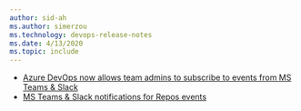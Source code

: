 ```yaml
---
author: sid-ah
ms.author: simerzou
ms.technology: devops-release-notes
ms.date: 4/13/2020
ms.topic: include
---
```

- [Azure DevOps now allows team admins to subscribe to events from MS Teams & Slack](#azure-devops-now-allows-team-admins-to-subscribe-to-events-from-ms-teams--slack)
- [MS Teams & Slack notifications for Repos events](#ms-teams--slack-notifications-for-repos-events)

